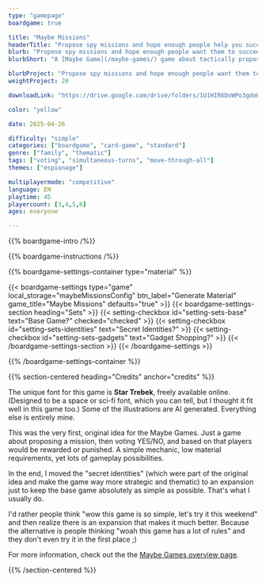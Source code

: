 ```yaml
---
type: "gamepage"
boardgame: true

title: "Maybe Missions"
headerTitle: "Propose spy missions and hope enough people help you succeed."
blurb: "Propose spy missions and hope enough people want them to succeed---or deviously let them fail to benefit your own secret cover."
blurbShort: "A [Maybe Game](/maybe-games/) game about tactically proposing spy missions so the other players want to help you succeed."

blurbProject: "Propose spy missions and hope enough people want them to succeed---or deviously let them fail to benefit your own secret cover."
weightProject: 20

downloadLink: "https://drive.google.com/drive/folders/1U1HIR6DoWPo3gdoHc7zPQAjNDPMmNgia"

color: "yellow"

date: 2025-04-26

difficulty: "simple"
categories: ["boardgame", "card-game", "standard"]
genre: ["family", "thematic"]
tags: ["voting", "simultaneous-turns", "move-through-all"]
themes: ["espionage"]

multiplayermode: "competitive"
language: EN
playtime: 45
playercount: [3,4,5,6]
ages: everyone

---
```


{{% boardgame-intro /%}}

{{% boardgame-instructions /%}}

{{% boardgame-settings-container type="material" %}}

{{< boardgame-settings type="game" local_storage="maybeMissionsConfig" btn_label="Generate Material" game_title="Maybe Missions" defaults="true" >}}
  {{< boardgame-settings-section heading="Sets" >}}
    {{< setting-checkbox id="setting-sets-base" text="Base Game?" checked="checked" >}}
    {{< setting-checkbox id="setting-sets-identities" text="Secret Identities?" >}}
    {{< setting-checkbox id="setting-sets-gadgets" text="Gadget Shopping?" >}}
  {{< /boardgame-settings-section >}}
{{< /boardgame-settings >}}

{{% /boardgame-settings-container %}}

{{% section-centered heading="Credits" anchor="credits" %}}

The unique font for this game is **Star Trebek**, freely available online. (Designed to be a space or sci-fi font, which you can tell, but I thought it fit well in this game too.) Some of the illustrations are AI generated. Everything else is entirely mine.

This was the very first, original idea for the Maybe Games. Just a game about proposing a mission, then voting YES/NO, and based on that players would be rewarded or punished. A simple mechanic, low material requirements, yet lots of gameplay possibilities.

In the end, I moved the "secret identities" (which were part of the original idea and make the game way more strategic and thematic) to an expansion just to keep the base game absolutely as simple as possible. That's what I usually do. 

I'd rather people think "wow this game is so simple, let's try it this weekend" and then realize there is an expansion that makes it much better. Because the alternative is people thinking "woah this game has a lot of rules" and they don't even try it in the first place ;)

For more information, check out the the [Maybe Games overview page](/maybe-games/).

{{% /section-centered %}}